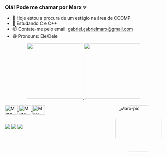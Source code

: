 ### Olá! Pode me chamar por Marx ✨

- 🔭 Hoje estou a procura de um estágio na área de CCOMP
- 🌱 Estudando C e C++
- 📫 Contate-me pelo email: gabriel.gabrielmarx@gmail.com 
- 😄 Pronouns: Ele/Dele

<div align="center">
  <a href="https://www.linkedin.com/in/gabs-marques/">
  <img height="180em" src="https://github-readme-stats.vercel.app/api?username=0Marx0&show_icons=true&theme=radical&include_all_commits=true&count_private=true"/>
  <img height="180em" src="https://github-readme-stats.vercel.app/api/top-langs/?username=0Marx0&layout=compact&langs_count=7&theme=radical"/>
</div>

<div style="display: inline_block"><br>
  <img align="center" alt="Marx-C" height="30" width="40" src="https://cdn.jsdelivr.net/gh/devicons/devicon/icons/c/c-original.svg">
  <img align="center" alt="Marx-C++" height="30" width="40" src="https://cdn.jsdelivr.net/gh/devicons/devicon/icons/cplusplus/cplusplus-original.svg">
  <img align="center" alt="Marx-Python" height="30" width="40" src="https://cdn.jsdelivr.net/gh/devicons/devicon/icons/python/python-original.svg">
  <img align="right" alt="Marx-pic" height="150" style="border-radius:50px;" src="https://cdn.discordapp.com/attachments/751985115873411214/1021440958971248720/WhatsApp_Image_2022-09-19_at_12.14.09.jpeg">
</div>
  
  ##
  
  <div> 
  <a href="https://www.instagram.com/gabs.marx_/" target="_blank"><img src="https://img.shields.io/badge/-Instagram-%23E4405F?style=for-the-badge&logo=instagram&logoColor=white" target="_blank"></a>
  <a href = "mailto:gabriel.gabrielmarx@gmail.com"><img src="https://img.shields.io/badge/-Gmail-%23333?style=for-the-badge&logo=gmail&logoColor=white" target="_blank"></a>
  <a href="https://www.linkedin.com/in/gabs-marques/" target="_blank"><img src="https://img.shields.io/badge/-LinkedIn-%230077B5?style=for-the-badge&logo=linkedin&logoColor=white" target="_blank"></a> 
